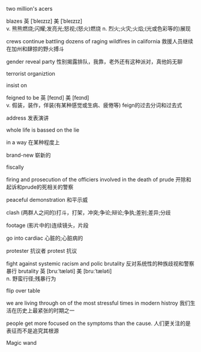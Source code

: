  two million's acers

 blazes
英 [ˈbleɪzɪz]   美 [ˈbleɪzɪz]  
v.
熊熊燃烧;闪耀;发亮光;怒视;(怒火)燃烧
n.
烈火;火灾;火焰;(光或色彩等的)展现

 crews continue battling dozens of raging wildfires in california 救援人员继续在加州和肆掠的野火搏斗

 gender reveal party 性别揭露排队，我靠，老外还有这种派对，真他妈无聊

 terrorist organiztion


 insist on

 feigned to be
英 [feɪnd]   美 [feɪnd]  
v.
假装，装作，佯装(有某种感觉或生病、疲倦等)
feign的过去分词和过去式

 address 发表演讲

 whole life is bassed on the lie

 in a way 在某种程度上

 brand-new 崭新的

 fiscally 

 firing and prosecution of the officiers involved in the death of prude
 开除和起诉和prude的死相关的警察

 peaceful demonstration 和平示威

 clash (两群人之间的)打斗，打架，冲突;争论;辩论;争执;差别;差异;分歧

 footage  (影片中的)连续镜头，片段

 go into cardiac 心脏的;心脏病的

 protester 抗议者
 protest 抗议

 fight against systemic racism and polic brutality
 反对系统性的种族歧视和警察暴行
 brutality
英 [bruːˈtæləti]   美 [bruːˈtæləti]  
n.
野蛮行径;残暴行为


 flip over table

we are living through on of the most stressful times in modern histroy
我们生活在历史上最紧张的时期之一

people get more focused on the symptoms than the cause.
人们更关注的是表征而不是追究其根源


Magic wand



